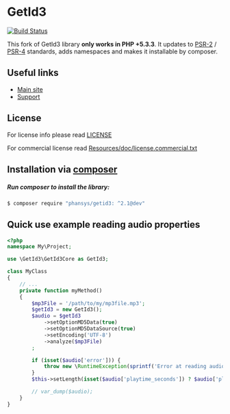 GetId3
======
[![Build Status](https://secure.travis-ci.org/phansys/GetId3.png?branch=master)](http://travis-ci.org/phansys/GetId3)

This fork of GetId3 library **only works in PHP  +5.3.3**. It updates to
[PSR-2](https://github.com/php-fig/fig-standards/blob/master/accepted/PSR-2-coding-style-guide.md)
/ [PSR-4](https://github.com/php-fig/fig-standards/blob/master/accepted/PSR-4-autoloader.md)
standards, adds namespaces and makes it installable by composer.

Useful links
------------
* [Main site](http://www.getid3.org)
* [Support](http://support.getid3.org)

License
-------

For license info please read [LICENSE](Resources/doc/license.txt)

For commercial license read [Resources/doc/license.commercial.txt](Resources/doc/license.commercial.txt)

## Installation via [composer](http://getcomposer.org/)

##### Run composer to install the library:

``` bash
$ composer require "phansys/getid3: ^2.1@dev"
```

Quick use example reading audio properties
------------------------------------------
``` php
<?php
namespace My\Project;

use \GetId3\GetId3Core as GetId3;

class MyClass
{
    // ...
    private function myMethod()
    {
        $mp3File = '/path/to/my/mp3file.mp3';
        $getId3 = new GetId3();
        $audio = $getId3
            ->setOptionMD5Data(true)
            ->setOptionMD5DataSource(true)
            ->setEncoding('UTF-8')
            ->analyze($mp3File)
        ;

        if (isset($audio['error'])) {
            throw new \RuntimeException(sprintf('Error at reading audio properties from "%s" with GetId3: %s.', $mp3File, $audio['error']));
        }
        $this->setLength(isset($audio['playtime_seconds']) ? $audio['playtime_seconds'] : '');

        // var_dump($audio);
    }
}

```
